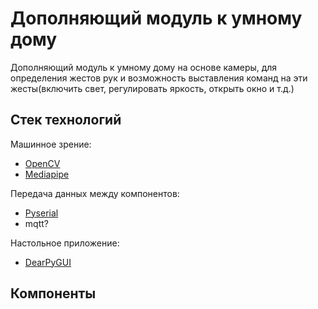 # Дополняющий модуль к умному дому

Дополняющий модуль к умному дому на основе камеры, для определения жестов рук и возможность выставления команд на эти жесты(включить свет, регулировать яркость, открыть окно и т.д.)

## Стек технологий

Машинное зрение:
* [OpenCV](https://opencv.org/)
* [Mediapipe](https://chuoling.github.io/mediapipe/solutions/hands.html)

Передача данных между компонентов:
* [Pyserial](https://github.com/pyserial/pyserial)
* mqtt?

Настольное приложение:
* [DearPyGUI](https://github.com/hoffstadt/DearPyGui)

## Компоненты
